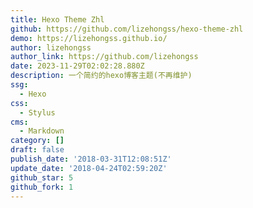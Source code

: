 ```yaml
---
title: Hexo Theme Zhl
github: https://github.com/lizehongss/hexo-theme-zhl
demo: https://lizehongss.github.io/
author: lizehongss
author_link: https://github.com/lizehongss
date: 2023-11-29T02:02:28.880Z
description: 一个简约的hexo博客主题(不再维护)
ssg:
  - Hexo
css:
  - Stylus
cms:
  - Markdown
category: []
draft: false
publish_date: '2018-03-31T12:08:51Z'
update_date: '2018-04-24T02:59:20Z'
github_star: 5
github_fork: 1
---
```

